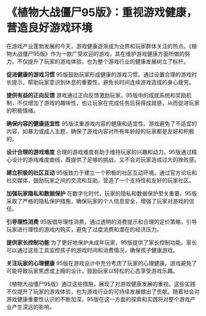 # 《植物大战僵尸95版》：重视游戏健康，营造良好游戏环境

在游戏产业蓬勃发展的今天，游戏健康逐渐成为业界和玩家群体关注的热点。《植物大战僵尸95版》作为一款广受欢迎的游戏，其在维护游戏健康方面所做的努力，不仅提升了玩家的游戏体验，也为整个游戏行业的健康发展树立了标杆。

**促进健康的游戏习惯**
95版鼓励玩家形成健康的游戏习惯。通过设置合理的游戏时长提示，帮助玩家意识到休息的重要性，避免长时间连续游戏造成的身心疲劳。

**提供有益的正向反馈**
游戏通过正向反馈激励玩家。95版中的成就系统和奖励机制，不仅增加了游戏的趣味性，也让玩家在完成任务后获得成就感，从而促进玩家的积极情绪。

**确保内容的健康适宜性**
95版注重游戏内容的健康和适宜性。游戏避免了不适宜的内容，如暴力或成人主题，确保了游戏内容对所有年龄段的玩家都是友好和积极的。

**设计合理的游戏难度**
合理的游戏难度有助于维持玩家的兴趣和动力。95版通过精心设计的游戏难度曲线，既提供了足够的挑战，又不会对玩家造成过大的挫败感。

**建立积极的社区互动**
95版致力于建立一个积极的社区互动环境。通过官方论坛和社交媒体，鼓励玩家之间的交流和互助，营造了一个支持性和友好的玩家社区。

**加强玩家隐私和数据保护**
在数字化时代，玩家的隐私和数据保护至关重要。95版采取了严格的隐私保护措施，确保玩家的个人信息安全，增强了玩家对游戏的信任。

**引导理性消费**
95版倡导理性消费，通过透明的消费提示和合理的定价策略，引导玩家进行理性的游戏内购买，避免了过度消费和潜在的经济压力。

**提供家长控制功能**
为了更好地保护未成年玩家，95版提供了家长控制功能。家长可以通过这些工具监控孩子的游戏时间和消费情况，确保孩子健康游戏。

**关注玩家的心理健康**
95版在游戏设计中充分考虑了玩家的心理健康。游戏避免了可能导致玩家焦虑或上瘾的设计，鼓励玩家以轻松的心态享受游戏乐趣。

《植物大战僵尸95版》通过这些措施，展现了对游戏健康发展的重视。这些实践不仅提升了玩家的游戏体验，也为游戏行业的可持续发展做出了贡献。随着社会对游戏健康重要性认识的不断加深，95版在这一方面的探索和实践将对整个游戏产业产生深远的影响。
